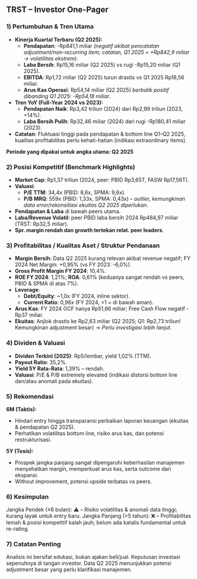 ## TRST – Investor One-Pager

### 1) Pertumbuhan & Tren Utama
- **Kinerja Kuartal Terbaru (Q2 2025):**
  - **Pendapatan**: -Rp841,1 miliar *(negatif akibat pencatatan adjustment/non-recurring item; catatan, Q1 2025 = +Rp842,9 miliar → volatilitas ekstrem)*.
  - **Laba Bersih**: Rp15,16 miliar (Q2 2025) vs rugi -Rp15,20 miliar (Q1 2025).
  - **EBITDA**: Rp1,72 miliar (Q2 2025) turun drastis vs Q1 2025 Rp18,56 miliar.
  - **Arus Kas Operasi**: Rp54,14 miliar (Q2 2025) *berbalik positif dibanding Q1 2025: -Rp54,18 miliar*.
- **Tren YoY (Full-Year 2024 vs 2023):**
  - **Pendapatan Naik**: Rp3,42 triliun (2024) dari Rp2,99 triliun (2023, +14%).
  - **Laba Bersih Pulih**: Rp32,46 miliar (2024) dari rugi -Rp180,41 miliar (2023).
- **Catatan**: Fluktuasi tinggi pada pendapatan & bottom line Q1–Q2 2025, kualitas profitabilitas perlu kehati-hatian (indikasi extraordinary items).
  
**Periode yang dipakai untuk angka utama: Q2 2025**

### 2) Posisi Kompetitif (Benchmark Highlights)
- **Market Cap**: Rp1,37 triliun (2024, peer: PBID Rp3,65T, FASW Rp17,56T).
- **Valuasi**:
  - **P/E TTM**: 34,4x (PBID: 8,6x, SPMA: 9,6x).
  - **P/B MRQ**: 559x (PBID: 1,33x, SPMA: 0,43x) – *outlier, kemungkinan data error/rekonsiliasi ekuitas Q2 2025 diperlukan*.
- **Pendapatan & Laba** di bawah peers utama.
- **Laba/Revenue Volatil**: peer PBID laba bersih 2024 Rp484,97 miliar (TRST: Rp32,5 miliar).
- **Spr. margin rendah dan growth tertekan relat. peer leaders**.

### 3) Profitabilitas / Kualitas Aset / Struktur Pendanaan
- **Margin Bersih**: Data Q2 2025 kurang relevan akibat revenue negatif; FY 2024 Net Margin: +0,95% (vs FY 2023: -6,0%).
- **Gross Profit Margin FY 2024**: 10,4%.
- **ROE FY 2024**: 1,21%; **ROA**: 0,61% (keduanya sangat rendah vs peers, PBID & SPMA di atas 7%).
- **Leverage**: 
  - **Debt/Equity**: ~1,0x (FY 2024, inline sektor).
  - **Current Ratio**: 0,96x (FY 2024, <1 = di bawah aman).
- **Arus Kas**: FY 2024 OCF hanya Rp51,66 miliar; Free Cash Flow negatif -Rp37 miliar.
- **Ekuitas**: Anjlok drastis ke Rp2,63 miliar (Q2 2025; Q1: Rp2,73 triliun! Kemungkinan adjustment besar) → *Perlu investigasi lebih lanjut*.

### 4) Dividen & Valuasi
- **Dividen Terkini (2025)**: Rp5/lembar, yield 1,02% (TTM). 
- **Payout Ratio**: 35,2%.
- **Yield 5Y Rata-Rata**: 1,39% – rendah.
- **Valuasi**: P/E & P/B extremely elevated (indikasi distorsi bottom line dan/atau anomali pada ekuitas).

### 5) Rekomendasi
**6M (Taktis):**
- Hindari entry hingga transparansi perbaikan laporan keuangan (ekuitas & pendapatan Q2 2025).
- Perhatikan volatilitas bottom line, risiko arus kas, dan potensi restrukturisasi.

**5Y (Tesis):**
- Prospek jangka panjang sangat dipengaruhi keberhasilan manajemen menyehatkan margin, memperkuat arus kas, serta outcome dari ekspansi.
- Without improvement, potensi upside terbatas vs peers.

### 6) Kesimpulan
Jangka Pendek (≤6 bulan): ⚠️ – Risiko volatilitas & anomali data tinggi; kurang layak untuk entry baru.
Jangka Panjang (>5 tahun): ❌ – Profitabilitas lemah & posisi kompetitif kalah jauh; belum ada katalis fundamental untuk re-rating.

### 7) Catatan Penting
Analisis ini bersifat edukasi, bukan ajakan beli/jual. Keputusan investasi sepenuhnya di tangan investor. Data Q2 2025 menunjukkan potensi adjustment besar yang perlu klarifikasi manajemen.